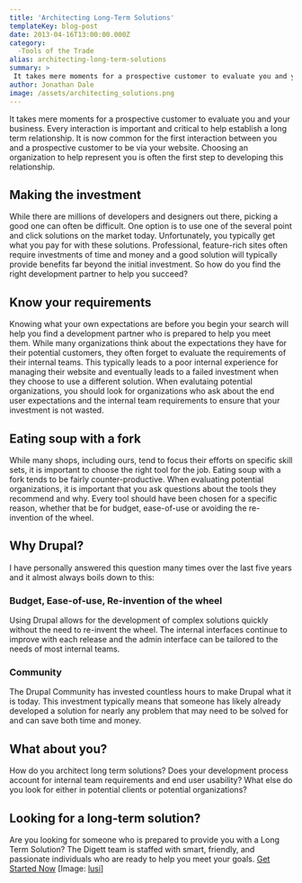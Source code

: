 ```yaml
---
title: 'Architecting Long-Term Solutions'
templateKey: blog-post
date: 2013-04-16T13:00:00.000Z
category: 
  -Tools of the Trade
alias: architecting-long-term-solutions
summary: > 
 It takes mere moments for a prospective customer to evaluate you and your business. Every interaction is important and critical to help establish a long term relationship.
author: Jonathan Dale
image: /assets/architecting_solutions.png
---
```


It takes mere moments for a prospective customer to evaluate you and your business. Every interaction is important and critical to help establish a long term relationship. It is now common for the first interaction between you and a prospective customer to be via your website. Choosing an organization to help represent you is often the first step to developing this relationship.

Making the investment
---------------------

While there are millions of developers and designers out there, picking a good one can often be difficult. One option is to use one of the several point and click solutions on the market today. Unfortunately, you typically get what you pay for with these solutions. Professional, feature-rich sites often require investments of time and money and a good solution will typically provide benefits far beyond the initial investment. So how do you find the right development partner to help you succeed?

Know your requirements
----------------------

Knowing what your own expectations are before you begin your search will help you find a development partner who is prepared to help you meet them. While many organizations think about the expectations they have for their potential customers, they often forget to evaluate the requirements of their internal teams. This typically leads to a poor internal experience for managing their website and eventually leads to a failed investment when they choose to use a different solution. When evalutaing potential organizations, you should look for organizations who ask about the end user expectations and the internal team requirements to ensure that your investment is not wasted.

Eating soup with a fork
-----------------------

While many shops, including ours, tend to focus their efforts on specific skill sets, it is important to choose the right tool for the job. Eating soup with a fork tends to be fairly counter-productive. When evaluating potential organizations, it is important that you ask questions about the tools they recommend and why. Every tool should have been chosen for a specific reason, whether that be for budget, ease-of-use or avoiding the re-invention of the wheel.

Why Drupal?
-----------

I have personally answered this question many times over the last five years and it almost always boils down to this:

### Budget, Ease-of-use, Re-invention of the wheel

Using Drupal allows for the development of complex solutions quickly without the need to re-invent the wheel. The internal interfaces continue to improve with each release and the admin interface can be tailored to the needs of most internal teams.

### Community

The Drupal Community has invested countless hours to make Drupal what it is today. This investment typically means that someone has likely already developed a solution for nearly any problem that may need to be solved for and can save both time and money.

What about you?
---------------

How do you architect long term solutions? Does your development process account for internal team requirements and end user usability? What else do you look for either in potential clients or potential organizations?

Looking for a long-term solution?
---------------------------------

Are you looking for someone who is prepared to provide you with a Long Term Solution? The Digett team is staffed with smart, friendly, and passionate individuals who are ready to help you meet your goals. [Get Started Now](http://www.digett.com/we-redesign-bad-websites) \[Image: [lusi](http://www.freeimages.com/photo/project-2-1237454)\]